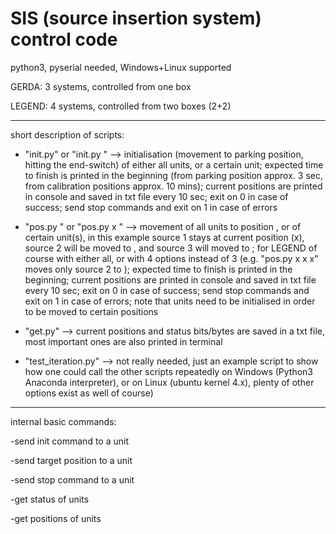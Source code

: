 # SIS (source insertion system) control code

python3, pyserial needed, Windows+Linux supported

GERDA: 3 systems, controlled from one box

LEGEND: 4 systems, controlled from two boxes (2+2)

-----

short description of scripts:


- "init.py" or "init.py <unit no.>" --> initialisation (movement to parking position, hitting the end-switch)
of either all units, or a certain unit;
expected time to finish is printed in the beginning 
(from parking position approx. 3 sec, from calibration positions approx. 10 mins);
current positions are printed in console and saved in txt file every 10 sec;
exit on 0 in case of success;
send stop commands and exit on 1 in case of errors

- "pos.py <value>" or "pos.py x <value2> <value3>" --> movement of all units to position <value>, or of certain unit(s),
in this example source 1 stays at current position (x), source 2 will be moved to <value2>, and source 3 will moved to <value3>;
for LEGEND of course with either all, or with 4 options instead of 3
(e.g. "pos.py x <value2> x x" moves only source 2 to <value2>);
expected time to finish is printed in the beginning;
current positions are printed in console and saved in txt file every 10 sec;
exit on 0 in case of success;
send stop commands and exit on 1 in case of errors;
note that units need to be initialised in order to be moved to certain positions

- "get.py" --> current positions and status bits/bytes are saved in a txt file,
most important ones are also printed in terminal

- "test_iteration.py" --> not really needed, just an example script to show how one could call the other scripts repeatedly on Windows (Python3 Anaconda interpreter), or on Linux (ubuntu kernel 4.x), plenty of other options exist as well of course)

-----


internal basic commands:

-send init command to a unit

-send target position to a unit

-send stop command to a unit

-get status of units

-get positions of units
